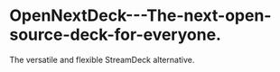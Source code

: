 # OpenNextDeck---The-next-open-source-deck-for-everyone.
The versatile and flexible StreamDeck alternative.
